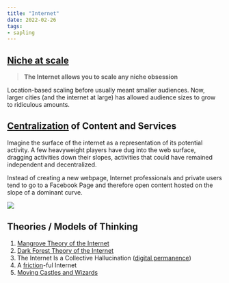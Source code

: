```yaml
---
title: "Internet"
date: 2022-02-26
tags:
- sapling
---
```


## [Niche at scale](thoughts/niche%20at%20scale.md)

> **The Internet allows you to scale any niche obsession**

Location-based scaling before usually meant smaller audiences. Now, larger cities (and the internet at large) has allowed audience sizes to grow to ridiculous amounts.

## [Centralization](thoughts/decentralization.md) of Content and Services
Imagine the surface of the internet as a representation of its potential activity. A few heavyweight players have dug into the web surface, dragging activities down their slopes, activities that could have remained independent and decentralized.

Instead of creating a new webpage, Internet professionals and private users tend to go to a Facebook Page and therefore open content hosted on the slope of a dominant curve. 

![](/thoughts/images/Slope%20Metaphor%20of%20the%20Internet.png)

## Theories / Models of Thinking
1. [Mangrove Theory of the Internet](thoughts/Mangrove%20Theory%20of%20the%20Internet.md)
2. [Dark Forest Theory of the Internet](thoughts/Dark%20Forest%20Theory%20of%20the%20Internet.md)
3. The Internet Is a Collective Hallucination ([digital permanence](thoughts/digital%20permanence.md))
4. A [friction](thoughts/friction.md)-ful Internet
5. [Moving Castles and Wizards](thoughts/Moving%20Castles.md)